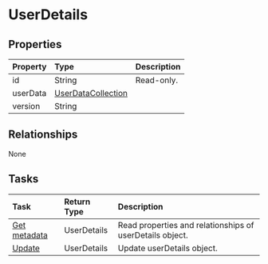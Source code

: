 # UserDetails



## Properties
| Property	   | Type	|Description|
|:---------------|:--------|:----------|
|id|String| Read-only.|
|userData|[UserDataCollection](userdatacollection.md)||
|version|String||

## Relationships
None


## Tasks

| Task		   | Return Type	|Description|
|:---------------|:--------|:----------|
|[Get metadata](../api/userdetails_get.md) | UserDetails |Read properties and relationships of userDetails object.|
|[Update](../api/userdetails_update.md) | UserDetails	|Update userDetails object. |
